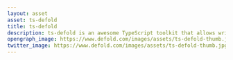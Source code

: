 ```yaml
---
layout: asset
asset: ts-defold
title: ts-defold
description: ts-defold is an awesome TypeScript toolkit that allows writing TypeScript code for the Defold game engine.
opengraph_image: https://www.defold.com/images/assets/ts-defold-thumb.jpg
twitter_image: https://www.defold.com/images/assets/ts-defold-thumb.jpg
---
```

